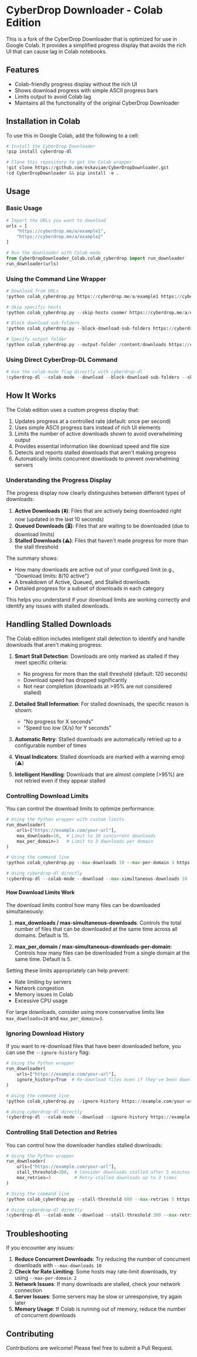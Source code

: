 # CyberDrop Downloader - Colab Edition

This is a fork of the CyberDrop Downloader that is optimized for use in Google Colab. It provides a simplified progress display that avoids the rich UI that can cause lag in Colab notebooks.

## Features

- Colab-friendly progress display without the rich UI
- Shows download progress with simple ASCII progress bars
- Limits output to avoid Colab lag
- Maintains all the functionality of the original CyberDrop Downloader

## Installation in Colab

To use this in Google Colab, add the following to a cell:

```python
# Install the CyberDrop Downloader
!pip install cyberdrop-dl

# Clone this repository to get the Colab wrapper
!git clone https://github.com/eskaviam/CyberDropDownloader.git
!cd CyberDropDownloader && pip install -e .
```

## Usage

### Basic Usage

```python
# Import the URLs you want to download
urls = [
    "https://cyberdrop.me/a/example1",
    "https://cyberdrop.me/a/example2"
]

# Run the downloader with Colab mode
from CyberDropDownloader_Colab.colab_cyberdrop import run_downloader
run_downloader(urls)
```

### Using the Command Line Wrapper

```python
# Download from URLs
!python colab_cyberdrop.py https://cyberdrop.me/a/example1 https://cyberdrop.me/a/example2

# Skip specific hosts
!python colab_cyberdrop.py --skip-hosts coomer https://cyberdrop.me/a/example1

# Block download sub-folders
!python colab_cyberdrop.py --block-download-sub-folders https://cyberdrop.me/a/example1

# Specify output folder
!python colab_cyberdrop.py --output-folder /content/downloads https://cyberdrop.me/a/example1
```

### Using Direct CyberDrop-DL Command

```python
# Use the colab-mode flag directly with cyberdrop-dl
!cyberdrop-dl --colab-mode --download --block-download-sub-folders --skip-hosts coomer https://cyberdrop.me/a/example1
```

## How It Works

The Colab edition uses a custom progress display that:

1. Updates progress at a controlled rate (default: once per second)
2. Uses simple ASCII progress bars instead of rich UI elements
3. Limits the number of active downloads shown to avoid overwhelming output
4. Provides essential information like download speed and file size
5. Detects and reports stalled downloads that aren't making progress
6. Automatically limits concurrent downloads to prevent overwhelming servers

### Understanding the Progress Display

The progress display now clearly distinguishes between different types of downloads:

1. **Active Downloads (⬇️)**: Files that are actively being downloaded right now (updated in the last 10 seconds)
2. **Queued Downloads (⏳)**: Files that are waiting to be downloaded (due to download limits)
3. **Stalled Downloads (⚠️)**: Files that haven't made progress for more than the stall threshold

The summary shows:
- How many downloads are active out of your configured limit (e.g., "Download limits: 8/10 active")
- A breakdown of Active, Queued, and Stalled downloads
- Detailed progress for a subset of downloads in each category

This helps you understand if your download limits are working correctly and identify any issues with stalled downloads.

## Handling Stalled Downloads

The Colab edition includes intelligent stall detection to identify and handle downloads that aren't making progress:

1. **Smart Stall Detection**: Downloads are only marked as stalled if they meet specific criteria:
   - No progress for more than the stall threshold (default: 120 seconds)
   - Download speed has dropped significantly
   - Not near completion (downloads at >95% are not considered stalled)

2. **Detailed Stall Information**: For stalled downloads, the specific reason is shown:
   - "No progress for X seconds"
   - "Speed too low (X/s) for Y seconds"

3. **Automatic Retry**: Stalled downloads are automatically retried up to a configurable number of times

4. **Visual Indicators**: Stalled downloads are marked with a warning emoji (⚠️)

5. **Intelligent Handling**: Downloads that are almost complete (>95%) are not retried even if they appear stalled

### Controlling Download Limits

You can control the download limits to optimize performance:

```python
# Using the Python wrapper with custom limits
run_downloader(
    urls=["https://example.com/your-url"],
    max_downloads=10,  # Limit to 10 concurrent downloads
    max_per_domain=3   # Limit to 3 downloads per domain
)

# Using the command line
!python colab_cyberdrop.py --max-downloads 10 --max-per-domain 3 https://example.com/your-url

# Using cyberdrop-dl directly
!cyberdrop-dl --colab-mode --download --max-simultaneous-downloads 10 --max-simultaneous-downloads-per-domain 3 https://example.com/your-url
```

#### How Download Limits Work

The download limits control how many files can be downloaded simultaneously:

1. **max_downloads / max-simultaneous-downloads**: Controls the total number of files that can be downloaded at the same time across all domains. Default is 15.

2. **max_per_domain / max-simultaneous-downloads-per-domain**: Controls how many files can be downloaded from a single domain at the same time. Default is 5.

Setting these limits appropriately can help prevent:
- Rate limiting by servers
- Network congestion
- Memory issues in Colab
- Excessive CPU usage

For large downloads, consider using more conservative limits like `max_downloads=10` and `max_per_domain=3`.

### Ignoring Download History

If you want to re-download files that have been downloaded before, you can use the `--ignore-history` flag:

```python
# Using the Python wrapper
run_downloader(
    urls=["https://example.com/your-url"],
    ignore_history=True  # Re-download files even if they've been downloaded before
)

# Using the command line
!python colab_cyberdrop.py --ignore-history https://example.com/your-url

# Using cyberdrop-dl directly
!cyberdrop-dl --colab-mode --download --ignore-history https://example.com/your-url
```

### Controlling Stall Detection and Retries

You can control how the downloader handles stalled downloads:

```python
# Using the Python wrapper
run_downloader(
    urls=["https://example.com/your-url"],
    stall_threshold=300,  # Consider downloads stalled after 5 minutes (300 seconds)
    max_retries=3         # Retry stalled downloads up to 3 times
)

# Using the command line
!python colab_cyberdrop.py --stall-threshold 600 --max-retries 5 https://example.com/your-url

# Using cyberdrop-dl directly
!cyberdrop-dl --colab-mode --download --stall-threshold 300 --max-retries 3 https://example.com/your-url
```

## Troubleshooting

If you encounter any issues:

1. **Reduce Concurrent Downloads**: Try reducing the number of concurrent downloads with `--max-downloads 10`
2. **Check for Rate Limiting**: Some hosts may rate-limit downloads, try using `--max-per-domain 2`
3. **Network Issues**: If many downloads are stalled, check your network connection
4. **Server Issues**: Some servers may be slow or unresponsive, try again later
5. **Memory Usage**: If Colab is running out of memory, reduce the number of concurrent downloads

## Contributing

Contributions are welcome! Please feel free to submit a Pull Request.